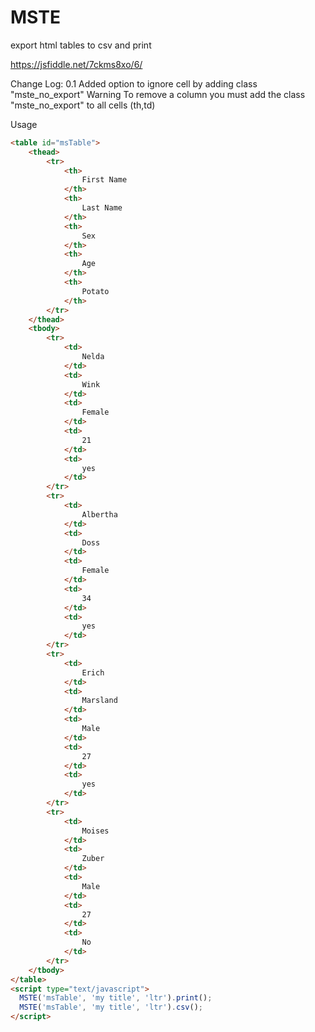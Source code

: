 # MSTE
export html tables to csv and print

https://jsfiddle.net/7ckms8xo/6/

Change Log:
0.1
Added option to ignore cell by adding class "mste_no_export"
Warning
To remove a column you must add the class "mste_no_export" to all cells (th,td)

Usage
```html
<table id="msTable">
	<thead>
		<tr>
			<th>
				First Name
			</th>
			<th>
				Last Name
			</th>
			<th>
				Sex
			</th>
			<th>
				Age
			</th>
			<th>
				Potato
			</th>
		</tr>
	</thead>
	<tbody>
		<tr>
			<td>
				Nelda
			</td>
			<td>
				Wink
			</td>
			<td>
				Female
			</td>
			<td>
				21
			</td>
			<td>
				yes
			</td>
		</tr>
		<tr>
			<td>
				Albertha
			</td>
			<td>
				Doss
			</td>
			<td>
				Female
			</td>
			<td>
				34
			</td>
			<td>
				yes
			</td>
		</tr>
		<tr>
			<td>
				Erich 
			</td>
			<td>
				Marsland
			</td>
			<td>
				Male
			</td>
			<td>
				27
			</td>
			<td>
				yes
			</td>
		</tr>
		<tr>
			<td>
				Moises
			</td>
			<td>
				Zuber
			</td>
			<td>
				Male
			</td>
			<td>
				27
			</td>
			<td>
				No
			</td>
		</tr>
	</tbody>
</table>
<script type="text/javascript">
  MSTE('msTable', 'my title', 'ltr').print();
  MSTE('msTable', 'my title', 'ltr').csv();
</script>
```
